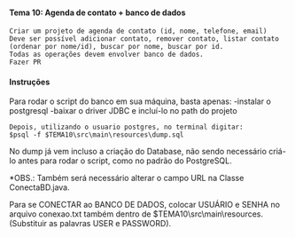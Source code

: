 #### Tema 10: Agenda de contato + banco de dados

```
Criar um projeto de agenda de contato (id, nome, telefone, email)
Deve ser possível adicionar contato, remover contato, listar contato (ordenar por nome/id), buscar por nome, buscar por id.
Todas as operações devem envolver banco de dados.
Fazer PR
```

#### Instruções
Para rodar o script do banco em sua máquina, basta apenas:
    -instalar o postgresql
    -baixar o driver JDBC e incluí-lo no path do projeto

    Depois, utilizando o usuario postgres, no terminal digitar:
    $psql -f $TEMA10\src\main\resources\dump.sql

No dump já vem incluso a criação do Database, não sendo necessário criá-lo antes para rodar o script, como no padrão do PostgreSQL.

*OBS.: Também será necessário alterar o campo URL na Classe ConectaBD.java.


Para se CONECTAR ao BANCO DE DADOS, colocar
USUÁRIO e SENHA no arquivo conexao.txt também dentro de $TEMA10\src\main\resources.
(Substituir as palavras USER e PASSWORD).